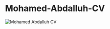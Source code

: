 # Mohamed-Abdalluh-CV

![Mohamed Abdalluh CV](https://github.com/user-attachments/assets/2f4a3c1e-a63a-4112-9844-0fa3bc0c93ff)

